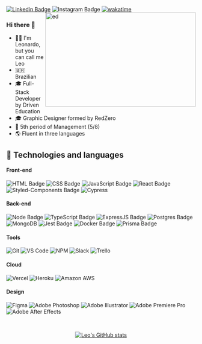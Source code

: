[![Linkedin Badge](https://img.shields.io/badge/-LinkedIn-blue?style=flat&logo=Linkedin&logoColor=white&link=https://www.linkedin.com/in/leonardo-lucas-guedes-4759aa210/)](https://www.linkedin.com/in/leonardo-lucas-guedes-4759aa210/)  ![Instagram Badge](https://img.shields.io/badge/-Instagram-red?style=flat&logo=Instagram&logoColor=white&link/)
[![wakatime](https://wakatime.com/badge/user/1de82326-e168-4347-8da2-0655cc0cbc91.svg)](https://wakatime.com/@1de82326-e168-4347-8da2-0655cc0cbc91)
<img align="right" width="400" height="250" alt="ed" src="https://image.myanimelist.net/ui/_3fYL8i6Q-n-155t3dn_4jx_gY5XBf64ev2QD4G5tN5nHzpjZtpRGnOCL0chOGpS"/>
### Hi there  👋
- 🙋‍♂️ I'm Leonardo, but you can call me Leo                                                                 
- 🇧🇷 Brazilian
- 🎓 Full-Stack Developer by Driven Education
- 🎓 Graphic Designer formed by RedZero
- 📘 5th period of Management (5/8)
- 🌎 Fluent in three languages

## 📝 Technologies and languages

#### **Front-end**

![HTML Badge](https://img.shields.io/badge/HTML5-E34F26?style=for-the-badge&logo=html5&logoColor=white)
![CSS Badge](https://img.shields.io/badge/CSS3-1572B6?style=for-the-badge&logo=css3&logoColor=white)
![JavaScript Badge](https://img.shields.io/badge/JavaScript-323330?style=for-the-badge&logo=javascript&logoColor=F7DF1E)
![React Badge](https://img.shields.io/badge/React-20232A?style=for-the-badge&logo=react&logoColor=61DAFB)
![Styled-Components Badge](https://img.shields.io/badge/styled--components-DB7093?style=for-the-badge&logo=styled-components&logoColor=white)
![Cypress](https://img.shields.io/badge/Cypress-17202C?style=for-the-badge&logo=cypress&logoColor=white)

#### **Back-end**

![Node Badge](https://img.shields.io/badge/Node.js-339933?style=for-the-badge&logo=nodedotjs&logoColor=white)
![TypeScript Badge](https://img.shields.io/badge/TypeScript-007ACC?style=for-the-badge&logo=typescript&logoColor=white)
![ExpressJS Badge](https://img.shields.io/badge/Express.js-000000?style=for-the-badge&logo=express&logoColor=white)
![Postgres Badge](https://img.shields.io/badge/PostgreSQL-316192?style=for-the-badge&logo=postgresql&logoColor=white)
![MongoDB](https://img.shields.io/badge/MongoDB-%234ea94b.svg?style=for-the-badge&logo=mongodb&logoColor=white)
![Jest Badge](https://img.shields.io/badge/Jest-C21325?style=for-the-badge&logo=jest&logoColor=white)
![Docker Badge](https://img.shields.io/badge/Docker-000000?style=for-the-badge&logo=docker&logoColor=white)
![Prisma Badge](https://img.shields.io/badge/Prisma-3982CE?style=for-the-badge&logo=Prisma&logoColor=white)

#### **Tools**

![Git](https://img.shields.io/badge/Git-F05032?style=for-the-badge&logo=git&logoColor=white)
![VS Code](https://img.shields.io/badge/VS_Code-0078D4?style=for-the-badge&logo=visual%20studio%20code&logoColor=white)
![NPM](https://img.shields.io/badge/NPM-FFF?style=for-the-badge&logo=npm)
![Slack](https://img.shields.io/badge/Slack-4A154B?style=for-the-badge&logo=slack&logoColor=white)
![Trello](https://img.shields.io/badge/Trello-0079BF?style=for-the-badge&logo=trello&logoColor=white)

#### **Cloud**

![Vercel](https://img.shields.io/badge/Vercel-000000?style=for-the-badge&logo=vercel&logoColor=white)
![Heroku](https://img.shields.io/badge/Heroku-430098?style=for-the-badge&logo=heroku&logoColor=white)
![Amazon AWS](https://img.shields.io/badge/Amazon_AWS-FF9900?style=for-the-badge&logo=amazonaws&logoColor=white)

#### **Design**

![Figma](https://img.shields.io/badge/Figma-F24E1E?style=for-the-badge&logo=figma&logoColor=white)
![Adobe Photoshop](https://img.shields.io/badge/adobe%20photoshop-%2331A8FF.svg?style=for-the-badge&logo=adobe%20photoshop&logoColor=white)
![Adobe Illustrator](https://img.shields.io/badge/adobe%20illustrator-%23FF9A00.svg?style=for-the-badge&logo=adobe%20illustrator&logoColor=white)
![Adobe Premiere Pro](https://img.shields.io/badge/Adobe%20Premiere%20Pro-9999FF.svg?style=for-the-badge&logo=Adobe%20Premiere%20Pro&logoColor=white)
![Adobe After Effects](https://img.shields.io/badge/Adobe%20After%20Effects-9999FF.svg?style=for-the-badge&logo=Adobe%20After%20Effects&logoColor=white)

<br/>

<div align="center">

[![Leo's GitHub stats](https://github-readme-stats.vercel.app/api?username=leolucasguedes&hide=issues&show_icons=true&theme=tokyonight)](https://github.com/leolucasguedes/github-readme-stats)
</div>
